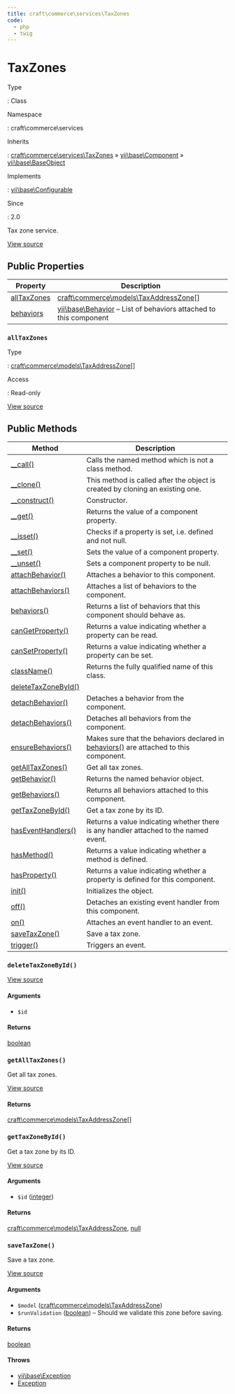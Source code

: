 ```yaml
---
title: craft\commerce\services\TaxZones
code:
  - php
  - twig
---
```


# TaxZones

Type

:   Class

Namespace

:   craft\commerce\services

Inherits

:   [craft\commerce\services\TaxZones](craft-commerce-services-taxzones.md) &raquo;
[yii\base\Component](https://www.yiiframework.com/doc/api/2.0/yii-base-component) &raquo;
[yii\base\BaseObject](https://www.yiiframework.com/doc/api/2.0/yii-base-baseobject)

Implements

:   [yii\base\Configurable](https://www.yiiframework.com/doc/api/2.0/yii-base-configurable)

Since

:   2.0



Tax zone service.





[View source](https://github.com/craftcms/commerce/blob/master/src/services/TaxZones.php)


## Public Properties

| Property                                                                                                                   | Description
| -------------------------------------------------------------------------------------------------------------------------- | ------------------------------------------------------------------------------------------------------------------------------
| [allTaxZones](craft-commerce-services-taxzones.md#alltaxzones)                                                             | [craft\commerce\models\TaxAddressZone](craft-commerce-models-taxaddresszone.md)[]
| [behaviors](https://www.yiiframework.com/doc/api/2.0/yii-base-component#$behaviors-detail "Defined by yii\base\Component") | [yii\base\Behavior](https://www.yiiframework.com/doc/api/2.0/yii-base-behavior) – List of behaviors attached to this component

### `allTaxZones`



Type

:   [craft\commerce\models\TaxAddressZone](craft-commerce-models-taxaddresszone.md)[]

Access

:   Read-only







[View source](https://github.com/craftcms/commerce/blob/master/src/services/TaxZones.php)







## Public Methods

| Method                                                                                                                                      | Description
| ------------------------------------------------------------------------------------------------------------------------------------------- | -----------------------------------------------------------------------------------------------------------------------------------------------------------------------
| [__call()](https://www.yiiframework.com/doc/api/2.0/yii-base-component#__call()-detail "Defined by yii\base\Component")                     | Calls the named method which is not a class method.
| [__clone()](https://www.yiiframework.com/doc/api/2.0/yii-base-component#__clone()-detail "Defined by yii\base\Component")                   | This method is called after the object is created by cloning an existing one.
| [__construct()](https://www.yiiframework.com/doc/api/2.0/yii-base-baseobject#__construct()-detail "Defined by yii\base\BaseObject")         | Constructor.
| [__get()](https://www.yiiframework.com/doc/api/2.0/yii-base-component#__get()-detail "Defined by yii\base\Component")                       | Returns the value of a component property.
| [__isset()](https://www.yiiframework.com/doc/api/2.0/yii-base-component#__isset()-detail "Defined by yii\base\Component")                   | Checks if a property is set, i.e. defined and not null.
| [__set()](https://www.yiiframework.com/doc/api/2.0/yii-base-component#__set()-detail "Defined by yii\base\Component")                       | Sets the value of a component property.
| [__unset()](https://www.yiiframework.com/doc/api/2.0/yii-base-component#__unset()-detail "Defined by yii\base\Component")                   | Sets a component property to be null.
| [attachBehavior()](https://www.yiiframework.com/doc/api/2.0/yii-base-component#attachBehavior()-detail "Defined by yii\base\Component")     | Attaches a behavior to this component.
| [attachBehaviors()](https://www.yiiframework.com/doc/api/2.0/yii-base-component#attachBehaviors()-detail "Defined by yii\base\Component")   | Attaches a list of behaviors to the component.
| [behaviors()](https://www.yiiframework.com/doc/api/2.0/yii-base-component#behaviors()-detail "Defined by yii\base\Component")               | Returns a list of behaviors that this component should behave as.
| [canGetProperty()](https://www.yiiframework.com/doc/api/2.0/yii-base-component#canGetProperty()-detail "Defined by yii\base\Component")     | Returns a value indicating whether a property can be read.
| [canSetProperty()](https://www.yiiframework.com/doc/api/2.0/yii-base-component#canSetProperty()-detail "Defined by yii\base\Component")     | Returns a value indicating whether a property can be set.
| [className()](https://www.yiiframework.com/doc/api/2.0/yii-base-baseobject#className()-detail "Defined by yii\base\BaseObject")             | Returns the fully qualified name of this class.
| [deleteTaxZoneById()](craft-commerce-services-taxzones.md#method-deletetaxzonebyid)                                                         |
| [detachBehavior()](https://www.yiiframework.com/doc/api/2.0/yii-base-component#detachBehavior()-detail "Defined by yii\base\Component")     | Detaches a behavior from the component.
| [detachBehaviors()](https://www.yiiframework.com/doc/api/2.0/yii-base-component#detachBehaviors()-detail "Defined by yii\base\Component")   | Detaches all behaviors from the component.
| [ensureBehaviors()](https://www.yiiframework.com/doc/api/2.0/yii-base-component#ensureBehaviors()-detail "Defined by yii\base\Component")   | Makes sure that the behaviors declared in [behaviors()](https://www.yiiframework.com/doc/api/2.0/yii-base-component#behaviors()-detail) are attached to this component.
| [getAllTaxZones()](craft-commerce-services-taxzones.md#method-getalltaxzones)                                                               | Get all tax zones.
| [getBehavior()](https://www.yiiframework.com/doc/api/2.0/yii-base-component#getBehavior()-detail "Defined by yii\base\Component")           | Returns the named behavior object.
| [getBehaviors()](https://www.yiiframework.com/doc/api/2.0/yii-base-component#getBehaviors()-detail "Defined by yii\base\Component")         | Returns all behaviors attached to this component.
| [getTaxZoneById()](craft-commerce-services-taxzones.md#method-gettaxzonebyid)                                                               | Get a tax zone by its ID.
| [hasEventHandlers()](https://www.yiiframework.com/doc/api/2.0/yii-base-component#hasEventHandlers()-detail "Defined by yii\base\Component") | Returns a value indicating whether there is any handler attached to the named event.
| [hasMethod()](https://www.yiiframework.com/doc/api/2.0/yii-base-component#hasMethod()-detail "Defined by yii\base\Component")               | Returns a value indicating whether a method is defined.
| [hasProperty()](https://www.yiiframework.com/doc/api/2.0/yii-base-component#hasProperty()-detail "Defined by yii\base\Component")           | Returns a value indicating whether a property is defined for this component.
| [init()](https://www.yiiframework.com/doc/api/2.0/yii-base-baseobject#init()-detail "Defined by yii\base\BaseObject")                       | Initializes the object.
| [off()](https://www.yiiframework.com/doc/api/2.0/yii-base-component#off()-detail "Defined by yii\base\Component")                           | Detaches an existing event handler from this component.
| [on()](https://www.yiiframework.com/doc/api/2.0/yii-base-component#on()-detail "Defined by yii\base\Component")                             | Attaches an event handler to an event.
| [saveTaxZone()](craft-commerce-services-taxzones.md#method-savetaxzone)                                                                     | Save a tax zone.
| [trigger()](https://www.yiiframework.com/doc/api/2.0/yii-base-component#trigger()-detail "Defined by yii\base\Component")                   | Triggers an event.

### `deleteTaxZoneById()`










[View source](https://github.com/craftcms/commerce/blob/master/src/services/TaxZones.php#L206-L215)


#### Arguments

- `$id`

#### Returns

[boolean](http://php.net/language.types.boolean)



### `getAllTaxZones()`





Get all tax zones.




[View source](https://github.com/craftcms/commerce/blob/master/src/services/TaxZones.php#L50-L64)



#### Returns

[craft\commerce\models\TaxAddressZone](craft-commerce-models-taxaddresszone.md)[]



### `getTaxZoneById()`





Get a tax zone by its ID.




[View source](https://github.com/craftcms/commerce/blob/master/src/services/TaxZones.php#L72-L91)


#### Arguments

- `$id` ([integer](http://php.net/language.types.integer))

#### Returns

[craft\commerce\models\TaxAddressZone](craft-commerce-models-taxaddresszone.md), [null](http://php.net/language.types.null)



### `saveTaxZone()`





Save a tax zone.




[View source](https://github.com/craftcms/commerce/blob/master/src/services/TaxZones.php#L102-L200)


#### Arguments

- `$model` ([craft\commerce\models\TaxAddressZone](craft-commerce-models-taxaddresszone.md))
- `$runValidation` ([boolean](http://php.net/language.types.boolean)) – Should we validate this zone before saving.

#### Returns

[boolean](http://php.net/language.types.boolean)

#### Throws

- [yii\base\Exception](https://www.yiiframework.com/doc/api/2.0/yii-base-exception)
- [Exception](http://php.net/class.exception)










